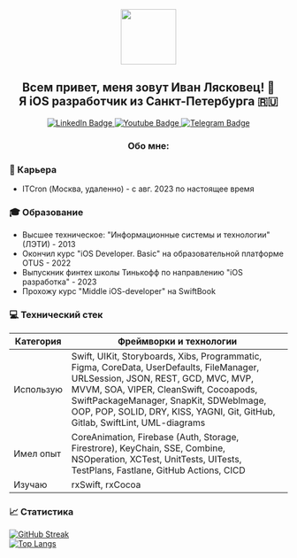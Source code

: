 
<div id="header" align="center">
  <img src="https://media.giphy.com/media/M9gbBd9nbDrOTu1Mqx/giphy.gif" width="100"/></br>
  <h2>Всем привет, меня зовут Иван Лясковец! 👋</br>Я iOS разработчик из Санкт-Петербурга 🇷🇺</h2>
</div>

<div id="badges" align="center">
  <a href="https://www.linkedin.com/in/lyaskovets-ivan">
    <img src="https://img.shields.io/badge/LinkedIn-blue?style=for-the-badge&logo=linkedin&logoColor=white" alt="LinkedIn Badge"/>
  </a>
  <a href="mailto:lyaskovets.iv@gmail.com">
    <img src="https://img.shields.io/badge/Gmail-red?style=for-the-badge&logo=gmail&logoColor=white" alt="Youtube Badge"/>
  </a>
  <a href="https://t.me/lyaskovetsiv">
    <img src="https://img.shields.io/badge/Telegram-blue?style=for-the-badge&logo=telegram&logoColor=white" alt="Telegram Badge"/>
  </a>

  ### Обо мне:
</div>



### 💼 Карьера 
- ITCron (Москва, удаленно) - с авг. 2023 по настоящее время

### 🎓 Образование
- Высшее техническое: "Информационные системы и технологии" (ЛЭТИ) - 2013
- Окончил курс "iOS Developer. Basic" на образовательной платформе OTUS - 2022
- Выпускник финтех школы Тинькофф по направлению "iOS разработка" - 2023
- Прохожу курс "Middle iOS-developer" на SwiftBook

### 💻 Технический стек

| Категория | Фреймворки и технологии |
|----------|----------|
| Использую   | Swift, UIKit, Storyboards, Xibs, Programmatic, Figma, CoreData, UserDefaults, FileManager, URLSession, JSON, REST, GCD, MVC, MVP, MVVM, SOA, VIPER, CleanSwift, Cocoapods, SwiftPackageManager, SnapKit, SDWebImage, OOP, POP, SOLID, DRY, KISS, YAGNI, Git, GitHub, Gitlab, SwiftLint, UML-diagrams |
| Имел опыт   | CoreAnimation, Firebase (Auth, Storage, Firestrore), KeyChain, SSE, Combine, NSOperation, XCTest, UnitTests, UITests, TestPlans, Fastlane, GitHub Actions, CICD  |
| Изучаю | rxSwift, rxCocoa  |

### 📈 Статистика

[![GitHub Streak](http://github-readme-streak-stats.herokuapp.com?user=lyaskovetsiv&theme=dark&background=000000)](https://git.io/streak-stats) </br>
[![Top Langs](https://github-readme-stats.vercel.app/api/top-langs/?username=lyaskovetsiv&layout=compact&theme=vision-friendly-dark)](https://github.com/anuraghazra/github-readme-stats)
